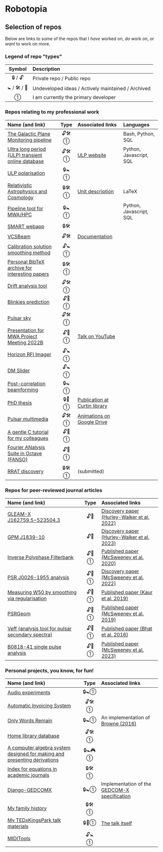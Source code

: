 # Robotopia

<!--
**robotopia/robotopia** is a ✨ _special_ ✨ repository because its `README.md` (this file) appears on your GitHub profile.

Here are some ideas to get you started:

- 🔭 I’m currently working on ...
- 🌱 I’m currently learning ...
- 👯 I’m looking to collaborate on ...
- 🤔 I’m looking for help with ...
- 💬 Ask me about ...
- 📫 How to reach me: ...
- 😄 Pronouns: he/him
-->

## Selection of repos

Below are links to some of the repos that I *have* worked on, *do* work on, or *want* to work on more.

### Legend of repo "types"

| Symbol | Description |
| :----: | :---------- |
| 🔒 / 🔓 | Private repo / Public repo |
| 🚼 / 🛠 / 📁 | Undeveloped ideas / Actively maintained / Archived |
| ① | I am currently the primary developer |

### Repos relating to my professional work

| Name (and link) | Type | Associated links | Languages |
| :-------------- | :--: | :--------------- | :-------- |
| [The Galactic Plane Monitoring pipeline](https://github.com/robotopia/MWA-Galactic-Plane-Monitoring) | 🔓🛠① | | Bash, Python, SQL |
| [Ultra long period (ULP) transient online database](https://github.com/robotopia/ulp-database) | 🔓🛠① | [ULP website](https://ulp.duckdns.org/published) | Python, Javascript, SQL |
| [ULP polarisation](https://github.com/robotopia/ulp-polarisation) | 🔒🚼① | | |
| [Relativistic Astrophysics and Cosmology](https://github.com/robotopia/astr3000) | 🔒🛠① | [Unit description](https://handbook.curtin.edu.au/units/unit-ug-relativistic-astrophysics-and-cosmology--astr3000v1) | LaTeX |
| [Pipeline tool for MWA/HPC](https://github.com/robotopia/mwa-projects) | 🔒🚼① | | Python, Javascript, SQL |
| [SMART webapp](https://github.com/ADACS-Australia/SS2020A-RBhat) | 🔒🛠 | | |
| [VCSBeam](https://github.com/CIRA-Pulsars-and-Transients-Group/vcsbeam) | 🔓🛠 | [Documentation](https://cira-pulsars-and-transients-group.github.io/vcsbeam/) | |
| [Calibration solution smoothing method](https://github.com/robotopia/calibration-frobenius-stickel) | 🔓🚼① | | |
| [Personal BibTeX archive for interesting papers](https://github.com/robotopia/all_refs) | 🔒🛠① | | |
| [Drift analysis tool](https://github.com/robotopia/drift_analysis) | 🔓🛠① | | |
| [Blinkies prediction](https://github.com/robotopia/blinkies-prediction) | 🔓📁① | | |
| [Pulsar sky](https://github.com/robotopia/pulsar-sky) | 🔓🛠① | | |
| [Presentation for MWA Project Meeting 2022B](https://github.com/robotopia/mwa-project-meeting-2022B) | 🔓📁① | [Talk on YouTube](https://youtu.be/jF9GZZtt7Wc?t=98) | |
| [Horizon RFI Imager](https://github.com/robotopia/horizon-rfi) | 🔓🚼① | | |
| [DM Slider](https://github.com/robotopia/dm-slider) | 🔓🚼① | | |
| [Post-correlation beamforming](https://github.com/robotopia/postcorrelation_beamforming) | 🔒🚼① | | |
| [PhD thesis](https://github.com/robotopia/phd-thesis) | 🔒📁① | [Publication at Curtin library](https://catalogue.curtin.edu.au/permalink/61CUR_INST/11n2j13/alma9939026135201951) | |
| [Pulsar multimedia](https://github.com/robotopia/pulsar-multimedia) | 🔓🛠① | [Animations on Google Drive](https://drive.google.com/drive/folders/0B22qV5-nFyVYVUpiNWVZbko5d0E?resourcekey=0-e5qAmiYoa9BfDYUA3ilGww&usp=sharing) | |
| [A gentle C tutorial for my colleagues](https://github.com/robotopia/c-tutorial) | 🔓📁① | | |
| [Fourier ANalysis Suite in Octave (FANSO)](https://github.com/robotopia/fanso) | 🔓📁① | | |
| [RRAT discovery](https://github.com/Jared-Moseley/JaredPulsarPaper) | 🔒🛠① | (submitted) | |

### Repos for peer-reviewed journal articles

| Name (and link) | Type | Associated links |
| :-------------- | :--: | :--------------- |
| [GLEAM-X J162759.5−523504.3](https://github.com/nhurleywalker/GLEAM-X_Periodic_Transient) | 🔓📁 | [Discovery paper (Hurley-Walker et al. 2022)](https://doi.org/10.1038/s41586-021-04272-x) |
| [GPM J1839-10](https://github.com/nhurleywalker/GPMTransient) | 🔓📁 | [Discovery paper (Hurley-Walker et al. 2023)](https://doi.org/10.1038/s41586-023-06202-5) |
| [Inverse Polyphase Filterbank](https://github.com/robotopia/paper-ipfb) | 🔓📁① | [Published paper (McSweeney et al. 2020)](https://doi.org/10.1017/pasa.2020.24) |
| [PSR J0026-1955 analysis](https://github.com/robotopia/J0026-1955-analysis) | 🔓📁① | [Discovery paper (McSweeney et al. 2022)](https://doi.org/10.3847/1538-4357/ac75bc) |
| [Measuring W50 by smoothing via regularisation](https://github.com/robotopia/W50-via-stickel) | 🔓📁① | [Published paper (Kaur et al. 2019)](https://doi.org/10.3847/1538-4357/ab338f) |
| [PSRGeom](https://github.com/robotopia/psrgeom) | 🔓📁① | [Published paper (McSweeney et al. 2019)](https://doi.org/10.3847/1538-4357/aaf37e) |
| [Veff (analysis tool for pulsar secondary spectra)](https://github.com/robotopia/veff) | 🔓📁① | [Published paper (Bhat et al. 2016)](https://doi.org/10.3847/0004-637X/818/1/86) |
| [B0818-41 single pulse analysis](https://github.com/CIRA-Pulsars-and-Transients-Group/summer-project-2020-2021-lisa-smith) | 🔓📁① | [Published paper (McSweeney et al. 2023)](https://doi.org/10.3847/1538-4357/acdcf2) |

### Personal projects, you know, for fun!

| Name (and link) | Type | Associated links |
| :-------------- | :--: | :--------------- |
| [Audio experiments](https://github.com/robotopia/audio-experiments) | 🔒🚼① | |
| [Automatic Invoicing System](https://github.com/robotopia/ais) | 🔓🛠① | |
| [Only Words Remain](https://github.com/robotopia/only-words-remain) | 🔒🚼① | An implementation of [Browne (2016)](https://bridges.monash.edu/articles/conference_contribution/When_Only_Words_Remain_Testing_a_Method_of_Comparative_Reconstitution_in_Ngarluma/4234793) |
| [Home library database](https://github.com/robotopia/librarydb) | 🔓🛠① | |
| [A computer algebra system designed for making and presenting derivations](https://github.com/robotopia/dercas) | 🔒🚼🎮① | |
| [Index for equations in academic journals](https://github.com/robotopia/eqidx) | 🔒🛠① | |
| [Django-GEDCOMX](https://github.com/robotopia/django-gedcomx) | 🔒🚼① | Implementation of the [GEDCOM-X specification](https://github.com/FamilySearch/gedcomx/blob/master/specifications/conceptual-model-specification.md) |
| [My family history](https://github.com/robotopia/family-history) | 🔒🛠① | |
| [My TEDxKingsPark talk materials](https://github.com/robotopia/tedxtalk) | 🔒📁① | [The talk itself](https://tedxkingspark.org/talk/why-you-need-never-feel-lonely-again/) |
| [MIDITools](https://github.com/robotopia/miditools) | 🔓🚼① | |
